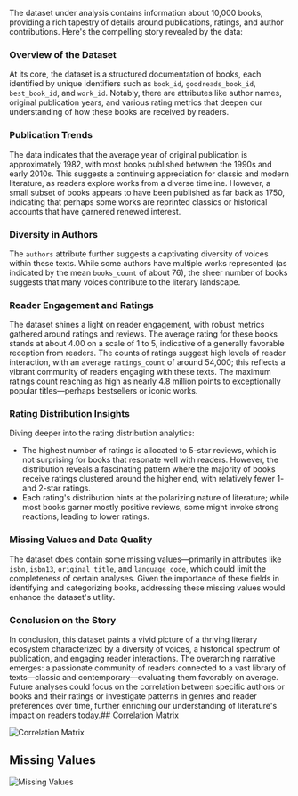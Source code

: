 The dataset under analysis contains information about 10,000 books, providing a rich tapestry of details around publications, ratings, and author contributions. Here's the compelling story revealed by the data:

### Overview of the Dataset
At its core, the dataset is a structured documentation of books, each identified by unique identifiers such as `book_id`, `goodreads_book_id`, `best_book_id`, and `work_id`. Notably, there are attributes like author names, original publication years, and various rating metrics that deepen our understanding of how these books are received by readers.

### Publication Trends
The data indicates that the average year of original publication is approximately 1982, with most books published between the 1990s and early 2010s. This suggests a continuing appreciation for classic and modern literature, as readers explore works from a diverse timeline. However, a small subset of books appears to have been published as far back as 1750, indicating that perhaps some works are reprinted classics or historical accounts that have garnered renewed interest.

### Diversity in Authors
The `authors` attribute further suggests a captivating diversity of voices within these texts. While some authors have multiple works represented (as indicated by the mean `books_count` of about 76), the sheer number of books suggests that many voices contribute to the literary landscape.

### Reader Engagement and Ratings
The dataset shines a light on reader engagement, with robust metrics gathered around ratings and reviews. The average rating for these books stands at about 4.00 on a scale of 1 to 5, indicative of a generally favorable reception from readers. The counts of ratings suggest high levels of reader interaction, with an average `ratings_count` of around 54,000; this reflects a vibrant community of readers engaging with these texts. The maximum ratings count reaching as high as nearly 4.8 million points to exceptionally popular titles—perhaps bestsellers or iconic works.

### Rating Distribution Insights
Diving deeper into the rating distribution analytics:
- The highest number of ratings is allocated to 5-star reviews, which is not surprising for books that resonate well with readers. However, the distribution reveals a fascinating pattern where the majority of books receive ratings clustered around the higher end, with relatively fewer 1- and 2-star ratings.
- Each rating's distribution hints at the polarizing nature of literature; while most books garner mostly positive reviews, some might invoke strong reactions, leading to lower ratings.

### Missing Values and Data Quality
The dataset does contain some missing values—primarily in attributes like `isbn`, `isbn13`, `original_title`, and `language_code`, which could limit the completeness of certain analyses. Given the importance of these fields in identifying and categorizing books, addressing these missing values would enhance the dataset's utility.

### Conclusion on the Story
In conclusion, this dataset paints a vivid picture of a thriving literary ecosystem characterized by a diversity of voices, a historical spectrum of publication, and engaging reader interactions. The overarching narrative emerges: a passionate community of readers connected to a vast library of texts—classic and contemporary—evaluating them favorably on average. Future analyses could focus on the correlation between specific authors or books and their ratings or investigate patterns in genres and reader preferences over time, further enriching our understanding of literature's impact on readers today.## Correlation Matrix

![Correlation Matrix](correlation_matrix.png)

## Missing Values

![Missing Values](missing_values.png)

